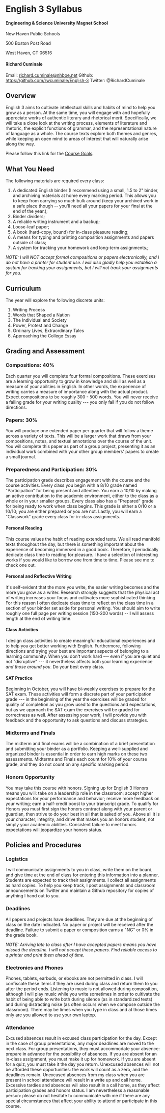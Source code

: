 # English 3 Syllabus

#### Engineering & Science University Magnet School

New Haven Public Schools

500 Boston Post Road

West Haven, CT 06516

#### Richard Cuminale

Email:  richard.cuminale@nhboe.net
Github: https://github.com/rwcuminale/English-3
Twitter:  @RichardCuminale

## Overview

English 3 aims to cultivate intellectual skills and habits of mind to help you grow as a person.
At the same time, you will engage with and hopefully appreciate works of authentic literary and rhetorical merit.
Specifically, we will take a close look at the writing process,
	elements of literature and rhetoric,
	the explicit functions of grammar,
	and the representational nature of language as a whole.
The course texts explore both themes and genres,
	while keeping an open mind to areas of interest that will naturally arise along the way.

Please follow this link for the [Course Goals](https://github.com/rwcuminale/English-3/blob/master/01-CourseLogistics/E3-CourseGoals.md).


## What You Need

The following materials are required every class:

1. A dedicated English binder (I recommend using a small, 1.5 to 2" binder, and archiving materials at home every marking period. This allows you to keep from carrying so much bulk around (keep your archived work in a safe place though -- you'll need all your papers for your final at the end of the year.);
1. Binder dividers;
1. A reliable writing instrument and a backup;
1. Loose-leaf paper;
1. A book (hard-copy, bound) for in-class pleasure reading;
1. A means for typing and printing composition assignments and papers outside of class;
1. A system for tracking your homework and long-term assignments.;

*NOTE: I will NOT accept formal compositions or papers electronically,
	and I do not have a printer for student use.
I will also gladly help you establish a system for tracking your assignments,
	but I will not track your assignments for you.*

## Curriculum

The year will explore the following discrete units:

1. Writing Process
2. Words that Shaped a Nation
3. The Individual and Society
4. Power, Protest and Change
5. Ordinary Lives, Extraordinary Tales
6. Approaching the College Essay

## Grading and Assessment

### Compositions: 40%

Each quarter you will complete four formal compositions.
These exercises are a learning opportunity to grow in knowledge and skill
	as well as a measure of your abilities in English.
In other words, the experience of writing carries a measure of importance along with the actual product.
Expect compositions to be roughly 300 - 500 words.
You will never receive a failing grade for your writing quality ---
	you only fail if you do not follow directions.

### Papers: 30%

You will produce one extended paper per quarter that will follow a theme across a variety of texts.
This will be a larger work that draws from your compositions, notes, and textual annotations
	over the course of the unit.
You will complete this paper as part of a group project,
	presenting it as an individual work combined with your other group members' papers to create a small journal.

### Preparedness and Participation: 30%

The participation grade describes engagement with the course and the course activities.
Every class you begin with a 8/10 grade named "Participation" for being present and attentive.
You earn a 10/10 by making an active contribution to the academic environment,
	either to the class as a whole or in your smaller groups.
Every class also has a "Prepared" grade for being ready to work when class begins.
This grade is either a 0/10 or a 10/10;
	you are either prepared or you are not.
Lastly, you will earn a "Classwork" grade every class for in-class assignments.

#### Personal Reading

This course values the habit of reading extended texts.
We all read manifold texts throughout the day,
	but there is something important about the experience of becoming immersed in a good book.
Therefore, I periodically dedicate class time to reading for pleasure.
I have a selection of interesting works if you would like to borrow one from time to time.
Please see me to check one out.

#### Personal and Reflective Writing

It's self-evident that the more you write, the easier writing becomes and the more you grow as a writer.
Research strongly suggests that the physical act of writing increases your focus
	and cultivates more sophisticated thinking.
For this reason I often dedicate class time to reflect on the class time
	in a section of your binder set aside for personal writing.
You should aim to write roughly one full page per writing session (150-200 words) --
	I will assess length at the end of writing time.

#### Class Activities

I design class activities to create meaningful educational experiences
	and to help you get better working with English.
Furthermore, following directions and trying your best are important aspects of belonging to a learning community.
When you don't work hard
  --- even if you are quiet and not "disruptive" ---
  it nevertheless affects both your learning experience *and those around you*.
Do your best every class.

#### SAT Practice

Beginning in October, you will have bi-weekly exercises to prepare for the SAT exam.
These activities will form a discrete part of your participation grade ---
	in the beginning of the year the exercises will be graded for quality of completion
	as you grow used to the questions and expectations,
	but as we approach the SAT exam the exercises will be graded for correctness as well.
After assessing your work, I will provide you with feedback and the opportunity to ask questions and discuss strategies.

### Midterms and Finals

The midterm and final exams will be a combination of a brief presentation and submitting your binder as a portfolio.
Keeping a well-supplied and organized binder is essential in order to earn high marks on these two assessments.
Midterms and Finals each count for 10% of your course grade,
	and they do not count on any specific marking period.

### Honors Opportunity

You may take this course with honors.
Signing up for English 3 Honors means you will:
	take on a leadership role in the classroom;
	accept higher expectations for your performance and behavior;
	receive more feedback on your writing;
	earn a half-credit boost to your transcript grade.
To qualify for Honors you must first sign the honors contract along with your parent or guardian,
	then strive to do your best in all that is asked of you.
Above all it is your character, integrity, and drive that makes you an honors student,
	not simply your academic abilities.
Consistent failure to meet honors expectations will jeopardize your honors status.

## Policies and Procedures

### Logistics

I will communicate assignments to you in class, write them on the board,
	and give time at the end of class for entering this information into a planner.
Students are expected to track their assignments.
I collect all assignments as hard copies.
To help you keep track,
	I post assignments and classroom announcements on Twitter
	and maintain a Github repository for copies of anything I hand out to you.

### Deadlines

All papers and projects have deadlines.
They are due at the beginning of class on the date indicated.
No paper or project will be received after the deadline.
Failure to submit a paper or composition earns a "NG" or 0% in the grade book.

*NOTE: Arriving late to class after I have accepted papers means you have missed the deadline.
I will not accept these papers.
Find reliable access to a printer and print them ahead of time.*

### Electronics and Phones

Phones, tablets, earbuds, or ebooks are not permitted in class.
I will confiscate these items if they are used during class and return them to you after the period ends.
Listening to music is not allowed during composition,
	although I will play music while you write sometimes
	in order to cultivate the habit of being able to write both during silence
	(as in standardized tests)
	and during distracting noise
	(as often occurs when we compose outside the classroom).
There may be times when you type in class
	and at those times only are you allowed to use your own laptop.

### Attendance

Excused absences result in excused class participation for the day.
Except in the case of group presentations, any major deadlines are moved to the next class.
For group presentations, they must accommodate your absence: prepare in advance for the possibility of absences.
If you are absent for an in-class assignment, you must make it up for homework.
If you are absent for a quiz, you must take it the day you return.
Unexcused absences will not be afforded these opportunities:
	the work will count as a zero, and the deadlines remain.
Unexcused absences from my class when you are present in school attendance will result in a write up and call home.
Excessive tardies and absences will also result in a call home, as they affect participation grades and honors status.
I am nevertheless a reasonable person: please do not hesitate to communicate with me
	if there are any special circumstances that affect your ability to attend or participate in this course.
